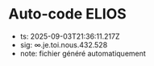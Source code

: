 # Auto-code ELIOS
- ts: 2025-09-03T21:36:11.217Z
- sig: ∞.je.toi.nous.432.528
- note: fichier généré automatiquement